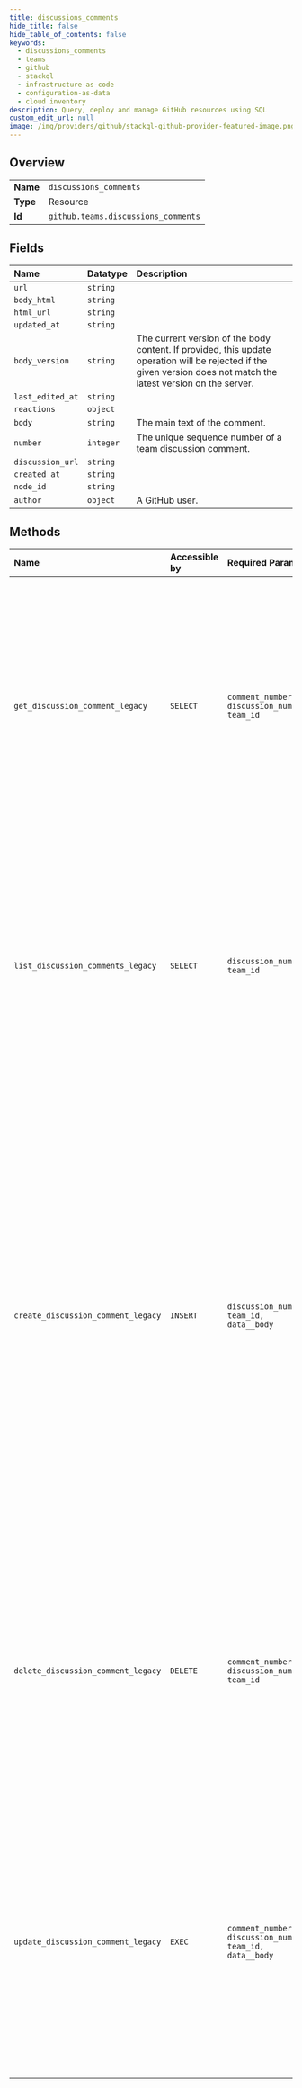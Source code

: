 ```yaml
---
title: discussions_comments
hide_title: false
hide_table_of_contents: false
keywords:
  - discussions_comments
  - teams
  - github    
  - stackql
  - infrastructure-as-code
  - configuration-as-data
  - cloud inventory
description: Query, deploy and manage GitHub resources using SQL
custom_edit_url: null
image: /img/providers/github/stackql-github-provider-featured-image.png
---
```

  
    

## Overview
<table><tbody>
<tr><td><b>Name</b></td><td><code>discussions_comments</code></td></tr>
<tr><td><b>Type</b></td><td>Resource</td></tr>
<tr><td><b>Id</b></td><td><code>github.teams.discussions_comments</code></td></tr>
</tbody></table>

## Fields
| Name | Datatype | Description |
|:-----|:---------|:------------|
| `url` | `string` |  |
| `body_html` | `string` |  |
| `html_url` | `string` |  |
| `updated_at` | `string` |  |
| `body_version` | `string` | The current version of the body content. If provided, this update operation will be rejected if the given version does not match the latest version on the server. |
| `last_edited_at` | `string` |  |
| `reactions` | `object` |  |
| `body` | `string` | The main text of the comment. |
| `number` | `integer` | The unique sequence number of a team discussion comment. |
| `discussion_url` | `string` |  |
| `created_at` | `string` |  |
| `node_id` | `string` |  |
| `author` | `object` | A GitHub user. |
## Methods
| Name | Accessible by | Required Params | Description |
|:-----|:--------------|:----------------|:------------|
| `get_discussion_comment_legacy` | `SELECT` | `comment_number, discussion_number, team_id` | **Deprecation Notice:** This endpoint route is deprecated and will be removed from the Teams API. We recommend migrating your existing code to use the new [Get a discussion comment](https://docs.github.com/rest/teams/discussion-comments#get-a-discussion-comment) endpoint.<br /><br />Get a specific comment on a team discussion. OAuth access tokens require the `read:discussion` [scope](https://docs.github.com/apps/building-oauth-apps/understanding-scopes-for-oauth-apps/). |
| `list_discussion_comments_legacy` | `SELECT` | `discussion_number, team_id` | **Deprecation Notice:** This endpoint route is deprecated and will be removed from the Teams API. We recommend migrating your existing code to use the new [List discussion comments](https://docs.github.com/rest/teams/discussion-comments#list-discussion-comments) endpoint.<br /><br />List all comments on a team discussion. OAuth access tokens require the `read:discussion` [scope](https://docs.github.com/apps/building-oauth-apps/understanding-scopes-for-oauth-apps/). |
| `create_discussion_comment_legacy` | `INSERT` | `discussion_number, team_id, data__body` | **Deprecation Notice:** This endpoint route is deprecated and will be removed from the Teams API. We recommend migrating your existing code to use the new [Create a discussion comment](https://docs.github.com/rest/teams/discussion-comments#create-a-discussion-comment) endpoint.<br /><br />Creates a new comment on a team discussion. OAuth access tokens require the `write:discussion` [scope](https://docs.github.com/apps/building-oauth-apps/understanding-scopes-for-oauth-apps/).<br /><br />This endpoint triggers [notifications](https://docs.github.com/github/managing-subscriptions-and-notifications-on-github/about-notifications). Creating content too quickly using this endpoint may result in secondary rate limiting. See "[Secondary rate limits](https://docs.github.com/rest/overview/resources-in-the-rest-api#secondary-rate-limits)" and "[Dealing with secondary rate limits](https://docs.github.com/rest/guides/best-practices-for-integrators#dealing-with-secondary-rate-limits)" for details. |
| `delete_discussion_comment_legacy` | `DELETE` | `comment_number, discussion_number, team_id` | **Deprecation Notice:** This endpoint route is deprecated and will be removed from the Teams API. We recommend migrating your existing code to use the new [Delete a discussion comment](https://docs.github.com/rest/teams/discussion-comments#delete-a-discussion-comment) endpoint.<br /><br />Deletes a comment on a team discussion. OAuth access tokens require the `write:discussion` [scope](https://docs.github.com/apps/building-oauth-apps/understanding-scopes-for-oauth-apps/). |
| `update_discussion_comment_legacy` | `EXEC` | `comment_number, discussion_number, team_id, data__body` | **Deprecation Notice:** This endpoint route is deprecated and will be removed from the Teams API. We recommend migrating your existing code to use the new [Update a discussion comment](https://docs.github.com/rest/teams/discussion-comments#update-a-discussion-comment) endpoint.<br /><br />Edits the body text of a discussion comment. OAuth access tokens require the `write:discussion` [scope](https://docs.github.com/apps/building-oauth-apps/understanding-scopes-for-oauth-apps/). |
